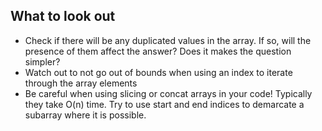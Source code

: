 ## What to look out

- Check if there will be any duplicated values in the array. If so, will the presence of them affect the answer? Does it makes the question simpler?
- Watch out to not go out of bounds when using an index to iterate through the array elements
- Be careful when using slicing or concat arrays in your code! Typically they take O(n) time. Try to use start and end indices to demarcate a subarray where it is possible.